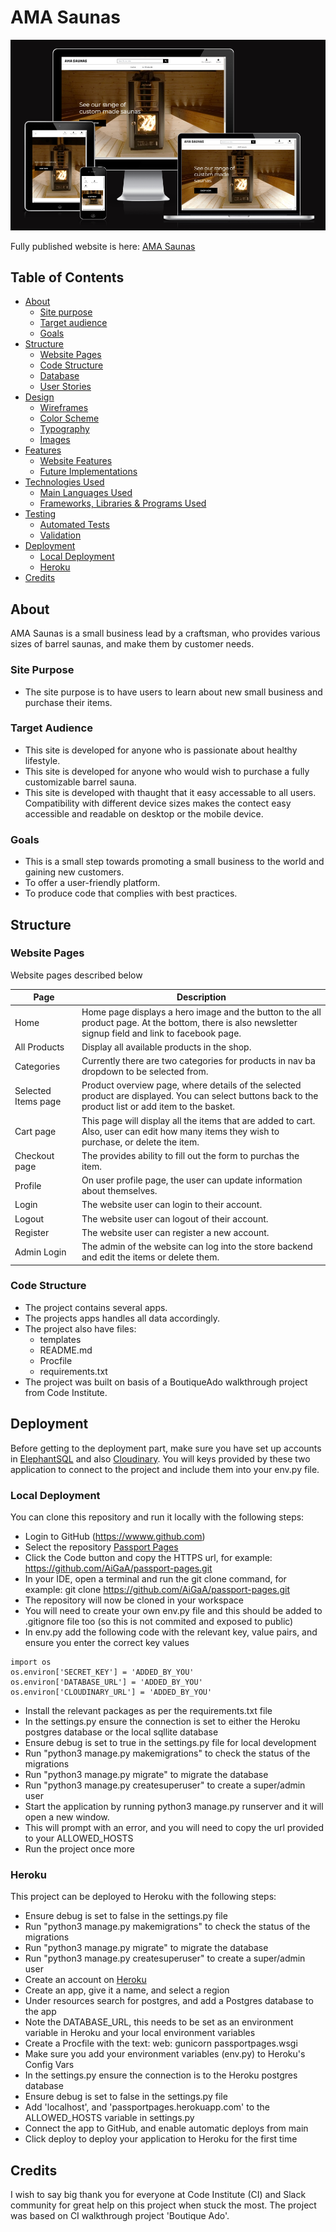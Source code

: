 # AMA Saunas

![alt text](/assets/docs/wireframes/shop-final-img.PNG "Image of the website appearance on different screen sizes")  

Fully published website is here: [AMA Saunas](https://saunas-shop-22fabe13bf89.herokuapp.com/)

## Table of Contents
- [About](#about)
    - [Site purpose](#site-purpose)
    - [Target audience](#target-audience)
    - [Goals](#goals)
- [Structure](#structure)
    - [Website Pages](#website-pages)
    - [Code Structure](#code-structure)
    - [Database](#database)
    - [User Stories](#user-stories)
- [Design](#design)
    - [Wireframes](#wireframes)
    - [Color Scheme](#color-scheme)
    - [Typography](#typography)
    - [Images](#images)
- [Features](#features)
    - [Website Features](#website-features)
    - [Future Implementations](#future-implementations)
- [Technologies Used](#technologies-used)
    - [Main Languages Used](#languages)
    - [Frameworks, Libraries & Programs Used](#frameworks)
- [Testing](#testing)
    - [Automated Tests](#automated-tests)
    - [Validation](#validation)
- [Deployment](#deployment)
    - [Local Deployment](#local-deployment)
    - [Heroku](#heroku)
- [Credits](#credits)


## About <a name="about"></a>

AMA Saunas is a small business lead by a craftsman, who provides various sizes of barrel saunas, and make them by customer needs.

### Site Purpose <a name="site-purpose"></a>
- The site purpose is to have users to learn about new small business and purchase their items.

### Target Audience <a name="target-audience"></a>
- This site is developed for anyone who is passionate about healthy lifestyle. 
- This site is developed for anyone who would wish to purchase a fully customizable barrel sauna. 
- This site is developed with thaught that it easy accessable to all users. Compatibility with different device sizes makes the contect easy accessible and readable on desktop or the mobile device.


### Goals <a name="goals"></a>
- This is a small step towards promoting a small business to the world and gaining new customers.
- To offer a user-friendly platform.
- To produce code that complies with best practices.


## Structure <a name="structure"></a>
### Website Pages <a name="website-pages"></a>
Website pages described below

| Page | Description |
| --- | --- |
| Home | Home page displays a hero image and the button to the all product page. At the bottom, there is also newsletter signup field and link to facebook page. |
| All Products | Display all available products in the shop. |
| Categories | Currently there are two categories for products in nav ba dropdown to be selected from. |
| Selected Items page | Product overview page, where details of the selected product are displayed. You can select buttons back to the product list or add item to the basket. |
| Cart page | This page will display all the items that are added to cart. Also, user can edit how many items they wish to purchase, or delete the item. |
| Checkout page | The provides ability to fill out the form to purchas the item. |
| Profile | On user profile page, the user can update information about themselves. |
| Login | The website user can login to their account. |
| Logout | The website user can logout of their account. |
| Register | The website user can register a new account. |
| Admin Login | The admin of the website can log into the store backend and edit the items or delete them. |


### Code Structure <a name="code-structure"></a>
- The project contains several apps. 
- The projects apps handles all data accordingly.
- The project also have files: 
    - templates
    - README.md
    - Procfile
    - requirements.txt
- The project was built on basis of a BoutiqueAdo walkthrough project from Code Institute.



## Deployment  <a name="deployment"></a>

Before getting to the deployment part, make sure you have set up accounts in [ElephantSQL](https://www.elephantsql.com/) and also [Cloudinary](https://cloudinary.com/).
You will keys provided by these two application to connect to the project and include them into your env.py file. 

### Local Deployment <a name="local-deployment"></a>

You can clone this repository and run it locally with the following steps:

- Login to GitHub (https://wwww.github.com)
- Select the repository [Passport Pages](https://github.com/AiGaA/passport-pages)
- Click the Code button and copy the HTTPS url, for example: https://github.com/AiGaA/passport-pages.git
- In your IDE, open a terminal and run the git clone command, for example: git clone https://github.com/AiGaA/passport-pages.git
- The repository will now be cloned in your workspace
- You will need to create your own env.py file and this should be added to .gitignore file too (so this is not commited and exposed to public) 
- In env.py add the following code with the relevant key, value pairs, and ensure you enter the correct key values

```
import os
os.environ['SECRET_KEY'] = 'ADDED_BY_YOU'
os.environ['DATABASE_URL'] = 'ADDED_BY_YOU'
os.environ['CLOUDINARY_URL'] = 'ADDED_BY_YOU'
```

- Install the relevant packages as per the requirements.txt file
- In the settings.py ensure the connection is set to either the Heroku postgres database or the local sqllite database
- Ensure debug is set to true in the settings.py file for local development
- Run "python3 manage.py makemigrations" to check the status of the migrations
- Run "python3 manage.py migrate" to migrate the database
- Run "python3 manage.py createsuperuser" to create a super/admin user
- Start the application by running python3 manage.py runserver and it will open a new window. 
- This will prompt with an error, and you will need to copy the url provided to your ALLOWED_HOSTS
- Run the project once more


### Heroku <a name="heroku"></a>

This project can be deployed to Heroku with the following steps:

- Ensure debug is set to false in the settings.py file
- Run "python3 manage.py makemigrations" to check the status of the migrations
- Run "python3 manage.py migrate" to migrate the database
- Run "python3 manage.py createsuperuser" to create a super/admin user
- Create an account on [Heroku](https://www.heroku.com/)
- Create an app, give it a name, and select a region
- Under resources search for postgres, and add a Postgres database to the app
- Note the DATABASE_URL, this needs to be set as an environment variable in Heroku and your local environment variables
- Create a Procfile with the text: web: gunicorn passportpages.wsgi
- Make sure you add your environment variables (env.py) to Heroku's Config Vars
- In the settings.py ensure the connection is to the Heroku postgres database
- Ensure debug is set to false in the settings.py file
- Add 'localhost', and 'passportpages.herokuapp.com' to the ALLOWED_HOSTS variable in settings.py
- Connect the app to GitHub, and enable automatic deploys from main
- Click deploy to deploy your application to Heroku for the first time

## Credits  <a name="credits"></a>

I wish to say big thank you for everyone at Code Institute (CI) and Slack community for great help on this project when stuck the most. 
The project was based on CI walkthrough project 'Boutique Ado'.
